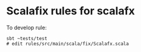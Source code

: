 # Scalafix rules for scalafx

To develop rule:
```
sbt ~tests/test
# edit rules/src/main/scala/fix/Scalafx.scala
```
